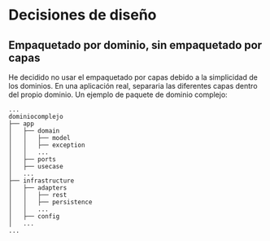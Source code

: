# Decisiones de diseño

## Empaquetado por dominio, sin empaquetado por capas

He decidido no usar el empaquetado por capas debido a la simplicidad de los dominios. En una aplicación real, separaria
las diferentes capas dentro del propio dominio. Un ejemplo de paquete de dominio complejo:
```
...
dominiocomplejo
├── app
│   ├── domain
│   │ 	├── model
│   │ 	├── exception
│   │ 	...
│   ├── ports
│   ├── usecase
│   ...
├── infrastructure
│   ├── adapters
│   │ 	├── rest
│   │ 	├── persistence
│   │ 	...
│   ├── config
│   ...
...
```
